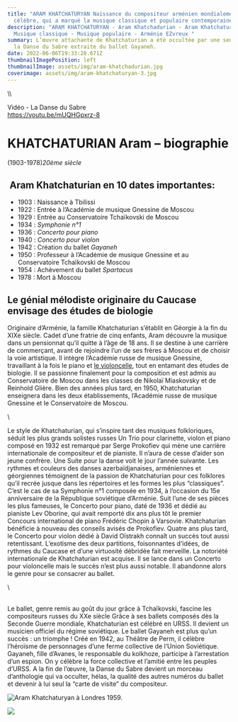 ```yaml
---
title: "ARAM KHATCHATURYAN Naissance du compositeur arménien mondialement
  célèbre, qui a marqué la musique classique et populaire contemporaine "
description: "ARAM KHATCHATURYAN - Aram Khatchadurian - Aram Khatchaturian -
  Musique classique - Musique populaire - Arménie EZvreux "
summary: L’œuvre attachante de Khatchaturian a été occultée par une seule pièce,
  la Danse du Sabre extraite du ballet Gayaneh.
date: 2022-06-06T19:33:28.671Z
thumbnailImagePosition: left
thumbnailImage: assets/img/aram-khatchadurian.jpg
coverimage: assets/img/aram-khatchaturyan-3.jpg
---
```

<!--StartFragment-->\\
Vidéo - La Danse du Sabre \
https://youtu.be/mUQHGpxrz-8  

# KHATCHATURIAN Aram – biographie

(1903-1978)*20ème siècle* 

##  Aram Khatchaturian en 10 dates importantes:

* 1903 : Naissance à Tbilissi
* 1922 : Entrée à l’Académie de musique Gnessine de Moscou
* 1929 : Entrée au Conservatoire Tchaïkovski de Moscou
* 1934 : *Symphonie n°1*
* 1936 : *Concerto pour piano*
* 1940 : *Concerto pour violon*
* 1942 : Création du ballet *Gayaneh*
* 1950 : Professeur à l’Académie de musique Gnessine et au Conservatoire Tchaïkovski de Moscou
* 1954 : Achèvement du ballet *Spartacus*
* 1978 : Mort à Moscou

<!--EndFragment-->

## **Le génial mélodiste originaire du Caucase envisage des études de biologie**

Originaire d’Arménie, la famille Khatchaturian s’établit en Géorgie à la fin du XIXe siècle. Cadet d’une fratrie de cinq enfants, Aram découvre la musique dans un pensionnat qu’il quitte à l’âge de 18 ans. Il se destine à une carrière de commerçant, avant de rejoindre l’un de ses frères à Moscou et de choisir la voie artistique. Il intègre l’Académie russe de musique Gnessine, travaillant à la fois le piano et [le violoncelle](https://www.radioclassique.fr/magazine/articles/violon-violoncelle-les-instruments-a-cordes-frottees/), tout en entamant des études de biologie. Il se passionne finalement pour la composition et est admis au Conservatoire de Moscou dans les classes de Nikolaï Miaskovsky et de Reinhold Glière. Bien des années plus tard, en 1950, Khatchaturian enseignera dans les deux établissements, l’Académie russe de musique Gnessine et le Conservatoire de Moscou.

<!--EndFragment-->\

Le style de Khatchaturian, qui s’inspire tant des musiques folkloriques, séduit les plus grands solistes russes Un Trio pour clarinette, violon et piano composé en 1932 est remarqué par Serge Prokofiev qui mène une carrière internationale de compositeur et de pianiste. Il n’aura de cesse d’aider son jeune confrère. Une Suite pour la danse voit le jour l’année suivante. Les rythmes et couleurs des danses azerbaïdjanaises, arméniennes et géorgiennes témoignent de la passion de Khatchaturian pour ces folklores qu’il recrée  jusque dans les répertoires et les formes les plus “classiques”. C’est le cas de sa Symphonie n°1 composée en 1934, à l’occasion du 15e anniversaire de la République soviétique d’Arménie. Suit l’une de ses pièces les plus fameuses, le Concerto pour piano, daté de 1936 et dédié au pianiste Lev Oborine, qui avait remporté dix ans plus tôt le premier Concours international de piano Frédéric Chopin à Varsovie. Khatchaturian bénéficie à nouveau des conseils avisés de Prokofiev. Quatre ans plus tard, le Concerto pour violon dédié à David Oïstrakh connaît un succès tout aussi retentissant. L’exotisme des deux partitions, foisonnantes d’idées, de rythmes du Caucase et d’une virtuosité débridée fait merveille. La notoriété internationale de Khatchaturian est acquise. Il se lance dans un Concerto pour violoncelle mais le succès n’est plus aussi notable. Il abandonne alors le genre pour se consacrer au ballet.

<!--EndFragment-->\
\
Le ballet, genre remis au goût du jour grâce à Tchaïkovski, fascine les compositeurs russes du XXe siècle Grâce à ses ballets composés dès la Seconde Guerre mondiale, Khatchaturian est célébré en URSS. Il devient un musicien officiel du régime soviétique. Le ballet Gayaneh est plus qu’un succès : un triomphe ! Créé en 1942, au Théâtre de Perm, il célèbre l’héroïsme de personnages d’une ferme collective de l’Union Soviétique. Gayaneh, fille d’Avanes, le responsable du kolkhoze, participe à l’arrestation d’un espion. On y célèbre la force collective et l’amitié entre les peuples d’URSS. A la fin de l’œuvre, la Danse du Sabre devient un morceau d’anthologie qui va occulter, hélas, la qualité des autres numéros du ballet et devenir à lui seul la “carte de visite” du compositeur.

![](assets/img/aram-khatchadurian.jpg-2.png "Aram Khatchaturyan à Londres 1959.")

![](assets/img/aram-khatchaturyan-3.jpg)